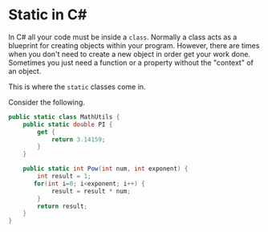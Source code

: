 # Static in C#

In C# all your code must be inside a `class`. Normally a class acts as a blueprint for creating objects within your program. However, there are times when you don't need to create a new object in order get your work done. Sometimes you just need a function or a property without the "context" of an object.

This is where the `static` classes come in.

Consider the following.

```csharp
public static class MathUtils {
    public static double PI {
        get {
            return 3.14159;
        }
    }

    public static int Pow(int num, int exponent) {
        int result = 1;
       for(int i=0; i<exponent; i++) {
            result = result * num;
        }
        return result;
    }
}
```